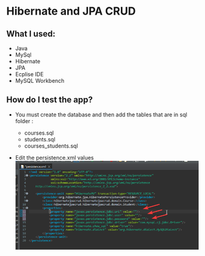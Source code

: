 #  Hibernate and JPA CRUD

## What I used:
- Java
- MySql
- Hibernate
- JPA
- Ecplise IDE
- MySQL Workbench


## How do I test the app?

- You must create the database and then add the tables that are  in sql folder : 
    - courses.sql
    - students.sql
    - courses_students.sql

    
- Edit the persistence.xml values 
![persistence image](/img/persistence.png)

